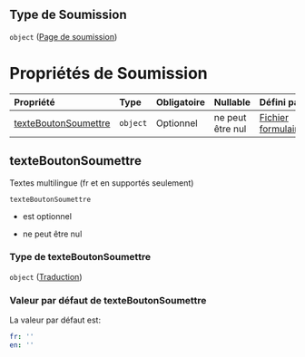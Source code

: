 ## Type de Soumission

`object` ([Page de soumission](frw-form-definitions-page-de-soumission.md))

# Propriétés de Soumission

| Propriété                                     | Type     | Obligatoire | Nullable         | Défini par                                                                                                                      |
| :-------------------------------------------- | :------- | :---------- | :--------------- | :------------------------------------------------------------------------------------------------------------------------------ |
| [texteBoutonSoumettre](#texteboutonsoumettre) | `object` | Optionnel   | ne peut être nul | [Fichier formulaire](frw-form-definitions-traduction.md "schemas/form#/definitions/Soumission/properties/texteBoutonSoumettre") |

## texteBoutonSoumettre

Textes multilingue (fr et en supportés seulement)

`texteBoutonSoumettre`

*   est optionnel

*   ne peut être nul

### Type de texteBoutonSoumettre

`object` ([Traduction](frw-form-definitions-traduction.md))

### Valeur par défaut de texteBoutonSoumettre

La valeur par défaut est:

```yaml
fr: ''
en: ''

```
